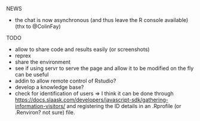 NEWS
- the chat is now asynchronous (and thus leave the R console available) (thx to @ColinFay)


TODO

- allow to share code and results easily (or screenshots)
- reprex
- share the environment
- see if using servr to serve the page and allow it to be modified on the fly can be useful
- addin to allow remote control of Rstudio?
- develop a knowledge base?
- check for identification of users => I think it can be done through https://docs.slaask.com/developers/javascript-sdk/gathering-information-visitors/ and registering the ID details in an .Rprofile (or .Renviron? not sure) file. 
